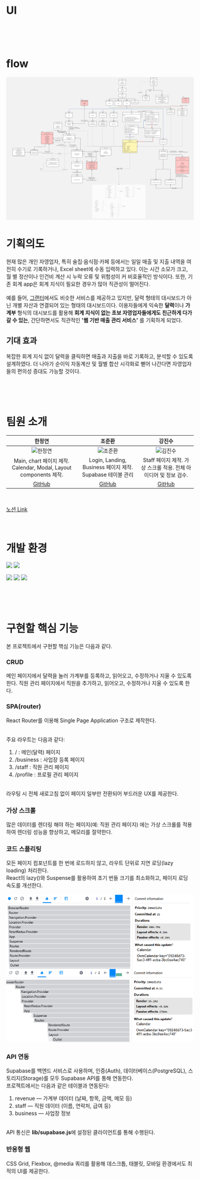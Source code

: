 # UI

<br>
<br>
<br>

# flow
![flow](image.png)


# 기획의도
현재 많은 개인 자영업자, 특히 술집·음식점·카페 등에서는 일일 매출 및 지출 내역을 여전히 수기로 기록하거나, Excel sheet에 수동 입력하고 있다. 이는 시간 소모가 크고, 월 별 정산이나 인건비 계산 시 누락 오류 및 위험성이 커 비효율적인 방식이다. 또한, 기존 회계 app은 회계 지식이 필요한 경우가 많아 직관성이 떨어진다.<br><br>예를 들어, [그랜터](https://granter.biz/ai-automation)에서도 비슷한 서비스를 제공하고 있지만, 달력 형태의 대시보드가 아닌 개별 자산과 연결되어 있는 형태의 대시보드이다. 이용자들에게 익숙한 **달력**이나 **가계부** 형식의 대시보드를 활용해 **회계 지식이 없는 초보 자영업자들에게도 친근하게 다가갈 수 있는**, 간단하면서도 직관적인 **'웹 기반 매출 관리 서비스'** 를 기획하게 되었다.

## 기대 효과
복잡한 회계 지식 없이 달력을 클릭하면 매출과 지출을 바로 기록하고, 분석할 수 있도록 설계하였다.
더 나아가 순이익 자동계산 및 월별 합산 시각화로 뻗어 나간다면 자영업자들의 편의성 증대도 가능할 것이다.

<br>
<br>
<br>

# 팀원 소개
| 한정연 | 조준환 | 강진수 |
|:------:|:------:|:------:|
| <img src="https://avatars.githubusercontent.com/u/131198770?v=4" alt="한정연" width="100"> | <img src="https://avatars.githubusercontent.com/u/238125879?v=4" alt="조준환" width="100"> | <img src="https://avatars.githubusercontent.com/u/213219013?v=4" alt="김진수" width="100"> |
| Main, chart 페이지 제작. Calendar, Modal, Layout components 제작. | Login, Landing, Business 페이지 제작. Supabase 테이블 관리 | Staff 페이지 제작. 가상 스크롤 적용. 전체 아이디어 및 정보 검수. |
| [GitHub](https://github.com/DOT-SOY) | [GitHub](https://github.com/junhwan0427) | [GitHub](https://github.com/shanekang1) |

<br>

[노션 Link](https://www.notion.so/28dbd6e06207818a9f0fcce568ff6c72?source=copy_link)
<br>
<br>
<br>

# 개발 환경

<img src="https://img.shields.io/badge/react-61DAFB?style=for-the-badge&logo=react&logoColor=black">

<img src="https://img.shields.io/badge/supabase-3FCF8E?style=for-the-badge&logo=supabase&logoColor=black">

<img src="https://img.shields.io/badge/javascript-F7DF1E?style=for-the-badge&logo=javascript&logoColor=black"> <img src="https://img.shields.io/badge/html5-E34F26?style=for-the-badge&logo=html5&logoColor=white"> <img src="https://img.shields.io/badge/css-1572B6?style=for-the-badge&logo=css3&logoColor=white">

<br>
<br>
<br>

# 구현할 핵심 기능
본 프로젝트에서 구현할 핵심 기능은 다음과 같다.

### CRUD
메인 페이지에서 달력을 눌러 가계부를 등록하고, 읽어오고, 수정하거나 지울 수 있도록 한다.
직원 관리 페이지에서 직원을 추가하고, 읽어오고, 수정하거나 지울 수 있도록 한다.

### SPA(router)
React Router를 이용해 Single Page Application 구조로 제작한다.

<br>
주요 라우트는 다음과 같다:

1. / : 메인(달력) 페이지
2. /business : 사업장 등록 페이지
3. /staff : 직원 관리 페이지
4. /profile : 프로필 관리 페이지

<br>
라우팅 시 전체 새로고침 없이 페이지 일부만 전환되어 부드러운 UX를 제공한다.

### 가상 스크롤
많은 데이터를 렌더링 해야 하는 페이지(예: 직원 관리 페이지) 에는 가상 스크롤를 적용하여 렌더링 성능을 향상하고, 메모리를 절약한다.

### 코드 스플리팅
모든 페이지 컴포넌트를 한 번에 로드하지 않고, 라우트 단위로 지연 로딩(lazy loading) 처리한다.<br>
React의 lazy()와 Suspense를 활용하여 초기 번들 크기를 최소화하고, 페이지 로딩 속도를 개선한다.

![alt text](image-1.png)

### API 연동
Supabase를 백엔드 서비스로 사용하며, 인증(Auth), 데이터베이스(PostgreSQL), 스토리지(Storage)를 모두 Supabase API를 통해 연동한다.<br>
프로젝트에서는 다음과 같은 테이블과 연동된다:
1. revenue — 가계부 데이터 (날짜, 항목, 금액, 메모 등)
2. staff — 직원 데이터 (이름, 연락처, 급여 등)
3. business — 사업장 정보

<br>API 통신은 **lib/supabase.js**에 설정된 클라이언트를 통해 수행된다.

### 반응형 웹
CSS Grid, Flexbox, @media 쿼리를 활용해 데스크톱, 태블릿, 모바일 환경에서도 최적의 UI를 제공한다.

<br>
<br>
<br>
